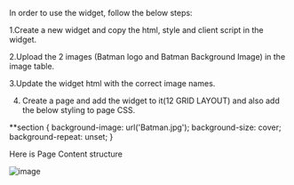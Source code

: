 In order to use the widget, follow the below steps:

1.Create a new widget and copy the html, style and client script in the widget.

2.Upload the 2 images (Batman logo and Batman Background Image) in the image table.

3.Update the widget html with the correct image names.

4. Create a page and add the widget to it(12 GRID LAYOUT) and also add the below styling to page CSS.

**section {
  background-image: url('Batman.jpg');
  background-size: cover;
  background-repeat: unset;
}

Here is Page Content structure


![image](https://user-images.githubusercontent.com/28950517/135977861-16358193-2df6-460a-ba6c-094c5ba3955d.png)
